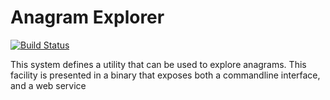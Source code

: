 Anagram Explorer
================

[![Build Status](https://travis-ci.org/fade/cl-anagrams.svg?branch=master)](https://travis-ci.org/fade/cl-anagrams)

  This system defines a utility that can be used to explore anagrams. This
  facility is presented in a binary that exposes both a commandline interface,
  and a web service
